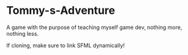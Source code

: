 # Tommy-s-Adventure
A game with the purpose of teaching myself game dev, nothing more, nothing less.



If cloning, make sure to link SFML dynamically!
